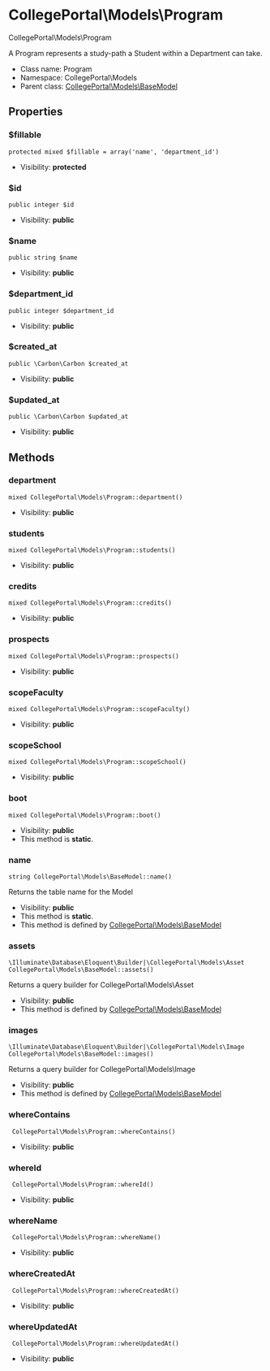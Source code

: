CollegePortal\Models\Program
===============

CollegePortal\Models\Program

A Program represents a study-path a Student within a Department can take.


* Class name: Program
* Namespace: CollegePortal\Models
* Parent class: [CollegePortal\Models\BaseModel](CollegePortal-Models-BaseModel.md)





Properties
----------


### $fillable

    protected mixed $fillable = array('name', 'department_id')





* Visibility: **protected**


### $id

    public integer $id





* Visibility: **public**


### $name

    public string $name





* Visibility: **public**


### $department_id

    public integer $department_id





* Visibility: **public**


### $created_at

    public \Carbon\Carbon $created_at





* Visibility: **public**


### $updated_at

    public \Carbon\Carbon $updated_at





* Visibility: **public**


Methods
-------


### department

    mixed CollegePortal\Models\Program::department()





* Visibility: **public**




### students

    mixed CollegePortal\Models\Program::students()





* Visibility: **public**




### credits

    mixed CollegePortal\Models\Program::credits()





* Visibility: **public**




### prospects

    mixed CollegePortal\Models\Program::prospects()





* Visibility: **public**




### scopeFaculty

    mixed CollegePortal\Models\Program::scopeFaculty()





* Visibility: **public**




### scopeSchool

    mixed CollegePortal\Models\Program::scopeSchool()





* Visibility: **public**




### boot

    mixed CollegePortal\Models\Program::boot()





* Visibility: **public**
* This method is **static**.




### name

    string CollegePortal\Models\BaseModel::name()

Returns the table name for the Model



* Visibility: **public**
* This method is **static**.
* This method is defined by [CollegePortal\Models\BaseModel](CollegePortal-Models-BaseModel.md)




### assets

    \Illuminate\Database\Eloquent\Builder|\CollegePortal\Models\Asset CollegePortal\Models\BaseModel::assets()

Returns a query builder for CollegePortal\Models\Asset



* Visibility: **public**
* This method is defined by [CollegePortal\Models\BaseModel](CollegePortal-Models-BaseModel.md)




### images

    \Illuminate\Database\Eloquent\Builder|\CollegePortal\Models\Image CollegePortal\Models\BaseModel::images()

Returns a query builder for CollegePortal\Models\Image



* Visibility: **public**
* This method is defined by [CollegePortal\Models\BaseModel](CollegePortal-Models-BaseModel.md)




### whereContains

     CollegePortal\Models\Program::whereContains()





* Visibility: **public**




### whereId

     CollegePortal\Models\Program::whereId()





* Visibility: **public**




### whereName

     CollegePortal\Models\Program::whereName()





* Visibility: **public**




### whereCreatedAt

     CollegePortal\Models\Program::whereCreatedAt()





* Visibility: **public**




### whereUpdatedAt

     CollegePortal\Models\Program::whereUpdatedAt()





* Visibility: **public**



